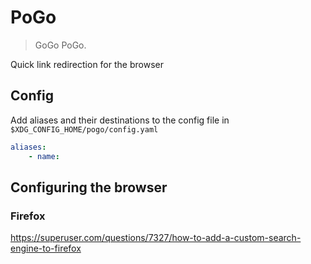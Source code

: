 # PoGo
> GoGo PoGo.  

Quick link redirection for the browser


## Config
Add aliases and their destinations to the config file in `$XDG_CONFIG_HOME/pogo/config.yaml`
```yaml
aliases:
    - name: 
```

## Configuring the browser
### Firefox
https://superuser.com/questions/7327/how-to-add-a-custom-search-engine-to-firefox
